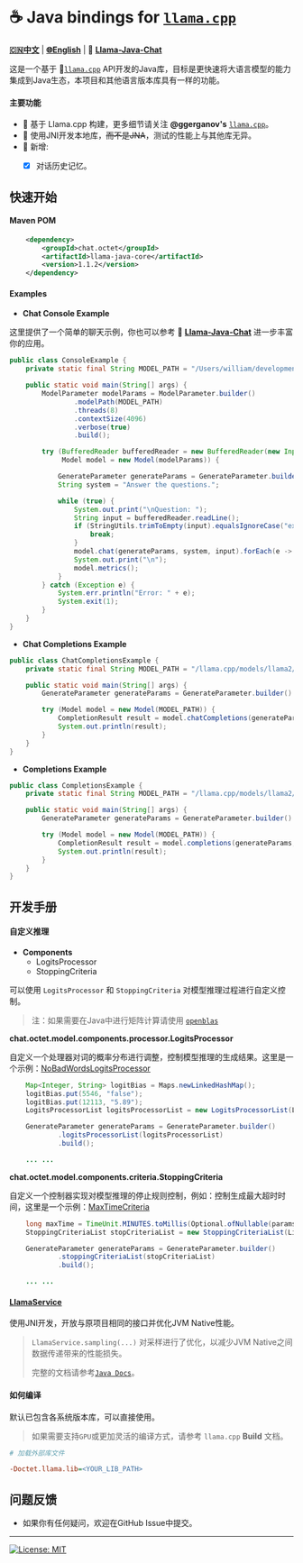 # ☕️ Java bindings for [`llama.cpp`](https://github.com/ggerganov/llama.cpp)

[**🇨🇳中文**](./README.Zh_CN.md) | [**🌐English**](./README.md) | 🤖 [**Llama-Java-Chat**](https://github.com/eoctet/llama-java-chat.git) 

这是一个基于 🦙[`llama.cpp`](https://github.com/ggerganov/llama.cpp)  API开发的Java库，目标是更快速将大语言模型的能力集成到Java生态，本项目和其他语言版本库具有一样的功能。

#### 主要功能
- 🚀 基于 Llama.cpp 构建，更多细节请关注 **@ggerganov's** [`llama.cpp`](https://github.com/ggerganov/llama.cpp)。
- 🚀 使用JNI开发本地库，~~而不是JNA~~，测试的性能上与其他库无异。
- 🚀 新增:
  - [X] 对话历史记忆。


## 快速开始

#### Maven POM

```xml
    <dependency>
        <groupId>chat.octet</groupId>
        <artifactId>llama-java-core</artifactId>
        <version>1.1.2</version>
    </dependency>
```

#### Examples

- **Chat Console Example**

这里提供了一个简单的聊天示例，你也可以参考 🤖️ [**Llama-Java-Chat**](https://github.com/eoctet/llama-java-chat.git) 进一步丰富你的应用。

```java
public class ConsoleExample {
    private static final String MODEL_PATH = "/Users/william/development/llm/tools/zh-models/chinese-alpaca-2-7b/ggml-model-7b-q6_k.gguf";

    public static void main(String[] args) {
        ModelParameter modelParams = ModelParameter.builder()
                .modelPath(MODEL_PATH)
                .threads(8)
                .contextSize(4096)
                .verbose(true)
                .build();

        try (BufferedReader bufferedReader = new BufferedReader(new InputStreamReader(System.in, StandardCharsets.UTF_8));
             Model model = new Model(modelParams)) {

            GenerateParameter generateParams = GenerateParameter.builder().build();
            String system = "Answer the questions.";

            while (true) {
                System.out.print("\nQuestion: ");
                String input = bufferedReader.readLine();
                if (StringUtils.trimToEmpty(input).equalsIgnoreCase("exit")) {
                    break;
                }
                model.chat(generateParams, system, input).forEach(e -> System.out.print(e.getText()));
                System.out.print("\n");
                model.metrics();
            }
        } catch (Exception e) {
            System.err.println("Error: " + e);
            System.exit(1);
        }
    }
}
```

- **Chat Completions Example**

```java
public class ChatCompletionsExample {
    private static final String MODEL_PATH = "/llama.cpp/models/llama2/ggml-model-7b-q6_k.gguf";

    public static void main(String[] args) {
        GenerateParameter generateParams = GenerateParameter.builder().build();

        try (Model model = new Model(MODEL_PATH)) {
            CompletionResult result = model.chatCompletions(generateParams, "Who are you?");
            System.out.println(result);
        }
    }
}
```

- **Completions Example**

```java
public class CompletionsExample {
    private static final String MODEL_PATH = "/llama.cpp/models/llama2/ggml-model-7b-q6_k.gguf";

    public static void main(String[] args) {
        GenerateParameter generateParams = GenerateParameter.builder().build();

        try (Model model = new Model(MODEL_PATH)) {
            CompletionResult result = model.completions(generateParams, "long time a ago");
            System.out.println(result);
        }
    }
}
```

## 开发手册

#### 自定义推理

- **Components**
  - LogitsProcessor
  - StoppingCriteria

可以使用 `LogitsProcessor` 和 `StoppingCriteria` 对模型推理过程进行自定义控制。

> 注：如果需要在Java中进行矩阵计算请使用 [`openblas`](https://github.com/bytedeco/javacpp-presets/tree/master/openblas)

**chat.octet.model.components.processor.LogitsProcessor**

自定义一个处理器对词的概率分布进行调整，控制模型推理的生成结果。这里是一个示例：[NoBadWordsLogitsProcessor](src%2Fmain%2Fjava%2Fchat%2Foctet%2Fmodel%2Fprocessor%2Fimpl%2FNoBadWordsLogitsProcessor.java)

```java
    Map<Integer, String> logitBias = Maps.newLinkedHashMap();
    logitBias.put(5546, "false");
    logitBias.put(12113, "5.89");
    LogitsProcessorList logitsProcessorList = new LogitsProcessorList(Lists.newArrayList(new CustomBiasLogitsProcessor(logitBias, model.getVocabSize())));

    GenerateParameter generateParams = GenerateParameter.builder()
            .logitsProcessorList(logitsProcessorList)
            .build();

    ... ...

```

**chat.octet.model.components.criteria.StoppingCriteria**

自定义一个控制器实现对模型推理的停止规则控制，例如：控制生成最大超时时间，这里是一个示例：[MaxTimeCriteria](src%2Fmain%2Fjava%2Fchat%2Foctet%2Fmodel%2Fcriteria%2Fimpl%2FMaxTimeCriteria.java)

```java
    long maxTime = TimeUnit.MINUTES.toMillis(Optional.ofNullable(params.getTimeout()).orElse(10L));
    StoppingCriteriaList stopCriteriaList = new StoppingCriteriaList(Lists.newArrayList(new MaxTimeCriteria(maxTime)));

    GenerateParameter generateParams = GenerateParameter.builder()
            .stoppingCriteriaList(stopCriteriaList)
            .build();

    ... ...

```

#### [LlamaService](src%2Fmain%2Fjava%2Fchat%2Foctet%2Fmodel%2FLlamaService.java)

使用JNI开发，开放与原项目相同的接口并优化JVM Native性能。

> `LlamaService.sampling(...)` 对采样进行了优化，以减少JVM Native之间数据传递带来的性能损失。
>
>
> 完整的文档请参考[`Java Docs`](docs/API.md)。

#### 如何编译

默认已包含各系统版本库，可以直接使用。

> 如果需要支持`GPU`或更加灵活的编译方式，请参考 `llama.cpp` **Build** 文档。

```ini
# 加载外部库文件

-Doctet.llama.lib=<YOUR_LIB_PATH>
```


## 问题反馈

- 如果你有任何疑问，欢迎在GitHub Issue中提交。

----

[![License: MIT](https://img.shields.io/badge/license-MIT-blue.svg)](https://opensource.org/licenses/MIT)
